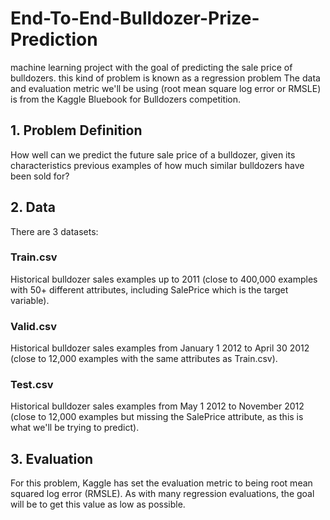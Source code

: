 # End-To-End-Bulldozer-Prize-Prediction
machine learning project with the goal of predicting the sale price of bulldozers.
this kind of problem is known as a regression problem
The data and evaluation metric we'll be using (root mean square log error or RMSLE) is from the Kaggle Bluebook for Bulldozers competition.
## 1. Problem Definition
   How well can we predict the future sale price of a bulldozer, given its characteristics previous examples of how much similar bulldozers have been sold for?
## 2. Data
   There are 3 datasets:

### Train.csv
Historical bulldozer sales examples up to 2011 (close to 400,000 examples with 50+ different attributes, including SalePrice which is the target variable).
### Valid.csv 
Historical bulldozer sales examples from January 1 2012 to April 30 2012 (close to 12,000 examples with the same attributes as Train.csv).
### Test.csv 
Historical bulldozer sales examples from May 1 2012 to November 2012 (close to 12,000 examples but missing the SalePrice attribute, as this is what we'll be trying   to predict).
## 3. Evaluation
   For this problem, Kaggle has set the evaluation metric to being root mean squared log error (RMSLE). As with many regression evaluations, the goal will be to get this value 
   as low as possible.
